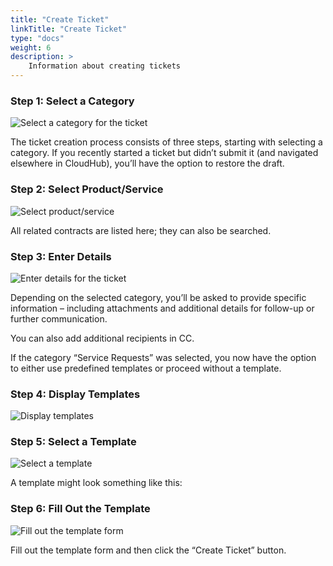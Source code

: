 ```yaml
---
title: "Create Ticket"
linkTitle: "Create Ticket"
type: "docs"
weight: 6
description: >
    Information about creating tickets
---
```


### Step 1: Select a Category

![Select a category for the ticket](../img/ae3.png)

The ticket creation process consists of three steps, starting with selecting a category. If you recently started a ticket but didn’t submit it (and navigated elsewhere in CloudHub), you’ll have the option to restore the draft.

### Step 2: Select Product/Service

![Select product/service](../img/ae4.png)

All related contracts are listed here; they can also be searched.

### Step 3: Enter Details

![Enter details for the ticket](../img/ae5.png)

Depending on the selected category, you’ll be asked to provide specific information – including attachments and additional details for follow-up or further communication.

You can also add additional recipients in CC.

If the category “Service Requests” was selected, you now have the option to either use predefined templates or proceed without a template.

### Step 4: Display Templates

![Display templates](../img/ae6.png)

### Step 5: Select a Template

![Select a template](../img/ae7.png)

A template might look something like this:

### Step 6: Fill Out the Template

![Fill out the template form](../img/ae8.png)

Fill out the template form and then click the “Create Ticket” button.
